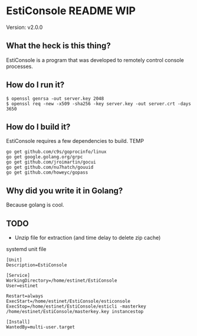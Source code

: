 # EstiConsole README WIP
Version: v2.0.0

## What the heck is this thing?
EstiConsole is a program that was developed to remotely control console processes.

## How do I run it?

~~~~
$ openssl genrsa -out server.key 2048
$ openssl req -new -x509 -sha256 -key server.key -out server.crt -days 3650
~~~~

## How do I build it?
EstiConsole requires a few dependencies to build.
TEMP
~~~~
go get github.com/c9s/goprocinfo/linux
go get google.golang.org/grpc
go get github.com/jroimartin/gocui
go get github.com/nu7hatch/gouuid
go get github.com/howeyc/gopass
~~~~

## Why did you write it in Golang?
Because golang is cool.

## TODO
* Unzip file for extraction (and time delay to delete zip cache)

systemd unit file
~~~~
[Unit]
Description=EstiConsole

[Service]
WorkingDirectory=/home/estinet/EstiConsole
User=estinet

Restart=always
ExecStart=/home/estinet/EstiConsole/esticonsole
ExecStop=/home/estinet/EstiConsole/esticli -masterkey /home/estinet/EstiConsole/masterkey.key instancestop

[Install]
WantedBy=multi-user.target
~~~~
